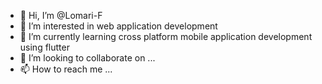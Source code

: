 - 👋 Hi, I’m @Lomari-F
- 👀 I’m interested in web application development
- 🌱 I’m currently learning cross platform mobile application development using flutter
- 💞️ I’m looking to collaborate on ...
- 📫 How to reach me ...

<!---
Lomari-F/Lomari-F is a ✨ special ✨ repository because its `README.md` (this file) appears on your GitHub profile.
You can click the Preview link to take a look at your changes.
--->
